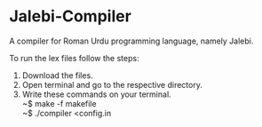 # Jalebi-Compiler
A compiler for Roman Urdu programming language, namely Jalebi. 

To run the lex files follow the steps:  
1. Download the files.  
2. Open terminal and go to the respective directory.  
2. Write these commands on your terminal.    
  ~$ make -f makefile    
  ~$ ./compiler <config.in    
